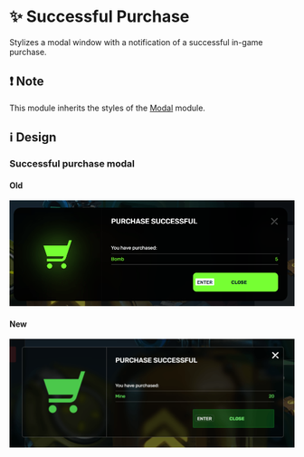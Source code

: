 # ✨ Successful Purchase

Stylizes a modal window with a notification of a successful in-game purchase.

## ❗️ Note

This module inherits the styles of the [Modal](/src/General/Modal/README.md) module.

## ℹ️ Design

### Successful purchase modal

#### Old

![](/images/shop/old/successfulpurchase.png)

#### New

![](/images/shop/new/successfulpurchase.png)
